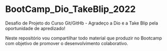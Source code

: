# BootCamp_Dio_TakeBlip_2022
Desafio de Projeto do Curso Git/GitHb - Agradeço a Dio e a Take Blip pela oportunidade de apredizado!

Neste repositório vou compartilhar todo material que produzir no Bootcamp com objetivo de promover o desenvolvimento colaborativo.
